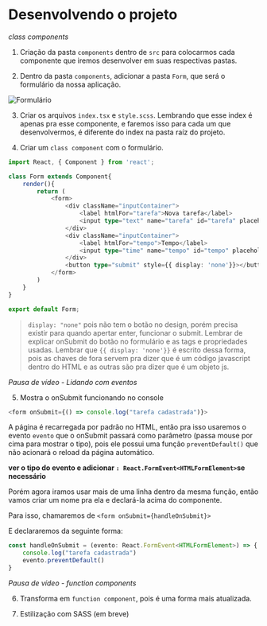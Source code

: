 # Desenvolvendo o projeto

*class components*

1. Criação da pasta `components` dentro de `src` para colocarmos cada componente que iremos desenvolver em suas respectivas pastas.

2. Dentro da pasta `components`, adicionar a pasta `Form`, que será o formulário da nossa aplicação.

![Formulário](https://media.discordapp.net/attachments/831974152667398214/854727743556419614/unknown.png)

3. Criar os arquivos `index.tsx` e `style.scss`. Lembrando que esse index é apenas pra esse componente, e faremos isso para cada um que desenvolvermos, é diferente do index na pasta raíz do projeto.

4. Criar um `class component` com o formulário.

```ts
import React, { Component } from 'react';

class Form extends Component{
    render(){
        return (
            <form>
                <div className="inputContainer">
                    <label htmlFor="tarefa">Nova tarefa</label>
                    <input type="text" name="tarefa" id="tarefa" placeholder="O que você estudará?"/>
                </div>
                <div className="inputContainer">
                    <label htmlFor="tempo">Tempo</label>
                    <input type="time" name="tempo" id="tempo" placeholder="00:00"/>
                </div>
                <button type="submit" style={{ display: 'none'}}></button>
            </form>
        )
    }
}

export default Form;
```

> `display: "none"` pois não tem o botão no design, porém precisa existir para quando apertar enter, funcionar o submit.
> Lembrar de explicar onSubmit do botão no formulário e as tags e propriedades usadas.
> Lembrar que `{{ display: 'none'}}` é escrito dessa forma, pois as chaves de fora servem pra dizer que é um código javascript dentro do HTML e as outras são pra dizer que é um objeto js.

*Pausa de vídeo - Lidando com eventos*

5. Mostra o onSubmit funcionando no console

```ts
<form onSubmit={() => console.log("tarefa cadastrada")}>
```

A página é recarregada por padrão no HTML, então pra isso usaremos o evento `evento` que o onSubmit passará como parâmetro (passa mouse por cima para mostrar o tipo), pois ele possui uma função `preventDefault()` que não acionará o reload da página automático.

**ver o tipo do evento e adicionar `: React.FormEvent<HTMLFormElement>`se necessário**

Porém agora iramos usar mais de uma linha dentro da mesma função, então vamos criar um nome pra ela e declará-la acima do componente.

Para isso, chamaremos de `<form onSubmit={handleOnSubmit}>`

E declararemos da seguinte forma:

```ts
const handleOnSubmit = (evento: React.FormEvent<HTMLFormElement>) => {
    console.log("tarefa cadastrada")
    evento.preventDefault()
}
```

*Pausa de vídeo - function components*

6. Transforma em `function component`, pois é uma forma mais atualizada.

7. Estilização com SASS (em breve)